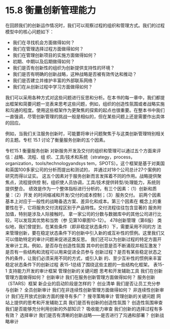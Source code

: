 # 15.8 衡量创新管理能力

&#x20;       在回顾我们的创新运作情况时，我们可以观察过程的组织和管理方式。我们的过程模型中的核心问题如下：

* 我们在寻找机会方面做得如何？
* 我们在管理选择过程方面做得如何？
* 我们在管理创新项目的实施方面做得如何？
* 初期、中期以及后期做得如何？
* 我们是否有创新性的组织为创新提供支持性的环境？
* 我们是否有明确的创新战略，这种战略是否被有效传达和推动？
* 我们是否建立并维护丰富的外部联系网络？
* 我们在从创新过程中学习方面做得如何？&#x20;

&#x20;       我们可以采用各种方式对这些问题进行反思和分析。在本书的每一章中，我们都提出框架和简要问题一览表来思考这些问题，例如，组织的创造性氛围或者战略实施和沟通的程度。使用这些框架作为更聚焦的探索的起点也很重要。在整本书中我们一直强调，尽管创新管理的挑战一般是相似的，但在某些问题上还是需要作出具体的回应。

&#x20;       例如，当我们关注服务创新时，可能要将审计问题聚焦于与这类创新管理特别相关的主题。专栏 15.1 讨论了衡量服务创新的五个因素。&#x20;

专栏15.1 衡量服务创新 对新服务开发及交付的组织和管理可以通过五个方面来评估：战略、流程、组 织、工具/技术和系统（strategy，process，organization，tools/technologyandsys tem，SPOTS）。这个框架是基于对美国和英国100多家公司的分析而提出和测试的， 并通过对18个公司总计27个案例的研究而得以证实。 这五个因素对于服务创新而言发挥着不同的作用。战略提供聚焦点，流程提供控 制，组织使人员协调，工具/技术提供转型/处理能力，系统则提供整合。 绩效是作为一个整体指标进行分析的，有三个因素：（1）创新和质量：（2）开发 的时间缩减和开发/交付的成本控制；（3）服务交付。 前两个因素基本上对应于一般性的战略备选方案、差异化和成本。第三个因素在 概念上的重要性在于，它将服务交付流程区别于产品特性。交付流程往往包含显著的 服务附加值，特别是涉及人际接触时。 拿一家公司的分数与数据库中的其他公司进行比较，可以发现其优势和当势（参 见第10章图10-12）。 478创新管理（第6版） 类似地，我们曾提到，在某些条件（即非稳定状态条件）下，需要采用不同的方 法来管理创新，要在稳定状态条件下的创新中引入新的或互补性的惯例。这里我们又 可以借助特定的审计问题来促进这类反思。 我们还可以为创新过程的特定方面开发审计工具。例如，是否存在创造性氛围 其中的创意是否不断涌现并相互激发？是否有一些结构和流程可以用来促进全员参与 创新过程？是否有某些稳定状态之外的条件，让我们必须采用不同的方式，或引入新 的、至少互补性的惯例来丰富稳定状态条件下的创新过程 表15-1总结了围绕这些主题的一些结构化框架。 表15-1 支持能力开发的审计框架 管理创新的关键问题 思考和开发辅助工具 我们在创新管理方面做得如何？ 创新审计 我们在服务创新管理方面做得如何？ 服务创新（STARS）框架 新企业的启动阶段是怎样的？ 创业清单 我们是否让员工充分参与创新？ 全员创新审计 我们在非连续性创新管理方面做得如何？ 非连续性创新审计 我们在开放式创新方面的搜寻有多广？ 搜寻策略审计 管理创新的关键问题 网站上提供的思考和开发辅助工具 我们是否有创新的创造性氛围？ 创造性氛围审查 我们是否能够充分利用创新的外部知识？ 吸收能力审查 我们创新的选择过程有多有效？ 选择审计 我们是否有清晰的创新战略——是否进行了沟通和部署？ 创新战略审计
